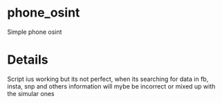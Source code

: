 # phone_osint
Simple phone osint
# Details
Script ius working but its not perfect, when its searching for data in fb, insta, snp and others information will mybe be incorrect or mixed up with the simular ones
